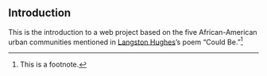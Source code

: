 ---
---
## Introduction

This is the introduction to a web project based on the five African-American
urban communities mentioned in [Langston
Hughes](http://en.wikipedia.org/wiki/Langston_Hughes)’s poem “Could
Be.”[^footnote]

[^footnote]: This is a footnote.
